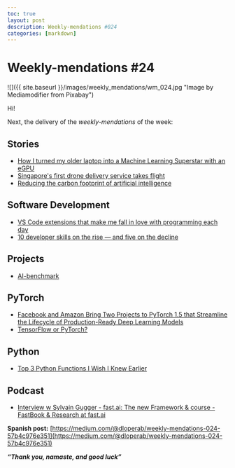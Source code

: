 ```yaml
---
toc: true
layout: post
description: Weekly-mendations #024
categories: [markdown]
---
```

# Weekly-mendations #24

![]({{ site.baseurl }}/images/weekly_mendations/wm_024.jpg "Image by Mediamodifier from Pixabay")

Hi!

Next, the delivery of the *weekly-mendations* of the week:

## Stories

- [How I turned my older laptop into a Machine Learning Superstar with an eGPU](https://towardsdatascience.com/how-i-turned-my-older-laptop-into-a-machine-learning-superstar-with-an-egpu-66679aa27a7c)
- [Singapore's first drone delivery service takes flight](https://www.straitstimes.com/tech/singapores-first-drone-delivery-service-takes-flight)
- [Reducing the carbon footprint of artificial intelligence](https://news.mit.edu/2020/artificial-intelligence-ai-carbon-footprint-0423)

## Software Development

- [VS Code extensions that make me fall in love with programming each day](https://codeburst.io/vs-code-extensions-that-make-me-fall-love-in-programming-each-day-ccf05b24651e)
- [10 developer skills on the rise — and five on the decline](https://www.cio.com/article/3538234/10-developer-skills-on-the-rise-and-five-on-the-decline.html)

## Projects

- [AI-benchmark](https://pypi.org/project/ai-benchmark/)

## PyTorch

- [Facebook and Amazon Bring Two Projects to PyTorch 1.5 that Streamline the Lifecycle of Production-Ready Deep Learning Models](https://towardsdatascience.com/facebook-and-amazon-bring-two-projects-to-pytorch-1-5-68910cb1e160)
- [TensorFlow or PyTorch?](https://towardsdatascience.com/tensorflow-or-pytorch-146f5397278a)

## Python

- [Top 3 Python Functions I Wish I Knew Earlier](https://towardsdatascience.com/top-3-python-functions-i-wish-i-knew-earlier-8732e6f35161)

## Podcast

- [Interview w Sylvain Gugger - fast.ai: The new Framework & course - FastBook & Research at fast.ai](https://anchor.fm/chaitimedatascience/episodes/Interview-w-Sylvain-Gugger--fast-ai-The-new-Framework--course--FastBook--Research-at-fast-ai-eb5a6a/a-a1jtjmp)

**Spanish post:** [https://medium.com/@dloperab/weekly-mendations-024-57b4c976e351](https://medium.com/@dloperab/weekly-mendations-024-57b4c976e351)

***“Thank you, namaste, and good luck”***
